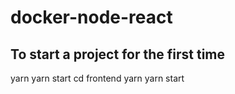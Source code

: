 # docker-node-react

## To start a project for the first time
yarn
yarn start
cd frontend
yarn
yarn start
